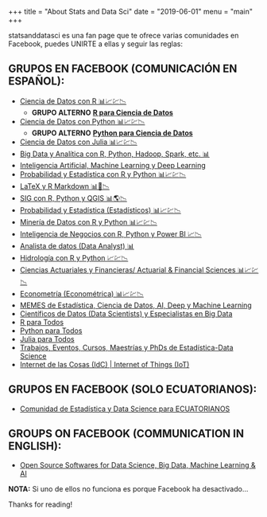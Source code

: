 +++
title = "About Stats and Data Sci"
date = "2019-06-01"
menu = "main"
+++

statsanddatasci es una fan page que te ofrece varias comunidades en Facebook, puedes UNIRTE a ellas y seguir las reglas:


## GRUPOS EN FACEBOOK (COMUNICACIÓN EN ESPAÑOL):

* [Ciencia de Datos con R 📊📈💹📉](https://www.facebook.com/groups/CienciaDeDatosR/)
    - __GRUPO ALTERNO__ __[R para Ciencia de Datos](https://www.facebook.com/groups/CienciaDatosR/)__
* [Ciencia de Datos con Python 📊📈💹📉](hhttps://www.facebook.com/groups/CienciaDeDatosPy/)
    - __GRUPO ALTERNO__ __[Python para Ciencia de Datos](https://www.facebook.com/groups/CienciaDatosPython/)__
* [Ciencia de Datos con Julia 📊📈💹📉](https://www.facebook.com/groups/CienciaDatosJulia/)
* [Big Data y Analítica con R, Python, Hadoop, Spark, etc. 📊](https://www.facebook.com/groups/BigDatayAnalytics/)
* [Inteligencia Artificial, Machine Learning y Deep Learning](https://www.facebook.com/groups/IAMLDL/)
* [Probabilidad y Estadística con R y Python 📊📈💹📉](hhttps://www.facebook.com/groups/ProbabilidadEstadisticaRPyJulia/)
* [LaTeX y R Markdown 📊📃📉](https://www.facebook.com/groups/LaTeXyRMarkdown/)
* [SIG con R, Python y QGIS 📊🌎📉](https://www.facebook.com/groups/SIGconRPyQGIS/)
* [Probabilidad y Estadística (Estadísticos) 📊📈💹📉](https://www.facebook.com/groups/ProbabilidadStats/)
* [Minería de Datos con R y Python 📊📈💹📉](https://www.facebook.com/groups/DataMiningRyPython)
* [Inteligencia de Negocios con R, Python y Power BI 📈📉](https://www.facebook.com/groups/InteligenciaDeNegociosBI)
* [Analista de datos (Data Analyst) 📊](https://www.facebook.com/groups/AnalistaDatos)
* [Hidrología con R y Python 📈💹📉](https://www.facebook.com/groups/HidrologiaRPy)
* [Ciencias Actuariales y Financieras/ Actuarial & Financial Sciences 📊📈💹📉](hhttps://www.facebook.com/groups/CienciasActuarialesFinancieras)
* [Econometría (Econométrica) 📊📈💹📉](https://www.facebook.com/groups/EconometriaEconometrica/)
* [MEMES de Estadística, Ciencia de Datos, AI, Deep y Machine Learning](https://www.facebook.com/groups/2147644525548215)
* [Científicos de Datos (Data Scientists) y Especialistas en Big Data](https://www.facebook.com/groups/333618294026334/)
* [R para Todos](https://www.facebook.com/groups/2006309069478789)
* [Python para Todos](https://www.facebook.com/groups/3232867776727267/)
* [Julia para Todos](https://www.facebook.com/groups/377171803146167/)
* [Trabajos, Eventos, Cursos, Maestrías y PhDs de Estadística-Data Science](https://www.facebook.com/groups/TrabajosCursosDataScience/)
* [Internet de las Cosas (IdC) | Internet of Things (IoT)](https://www.facebook.com/groups/2058900641069518/)

## GRUPOS EN FACEBOOK (SOLO ECUATORIANOS):

* [Comunidad de Estadística y Data Science para ECUATORIANOS](https://www.facebook.com/groups/429335587864763/)

## GROUPS ON FACEBOOK (COMMUNICATION IN ENGLISH):

* [Open Source Softwares for Data Science, Big Data, Machine Learning & AI](https://www.facebook.com/groups/2334381529954790/)


__NOTA:__ Si uno de ellos no funciona es porque Facebook ha desactivado...

Thanks for reading!
